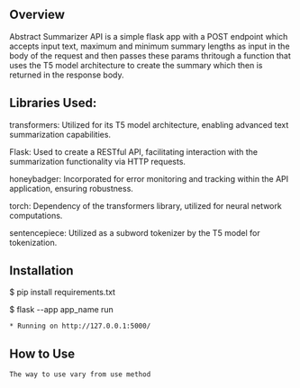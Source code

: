 
## Overview

Abstract Summarizer API is a simple flask app with a POST endpoint which accepts input text, maximum and minimum summary lengths as input in the body of the request and then passes these params thritough a function that uses the T5 model architecture to create the summary which then is returned in the response body.

## Libraries Used:

transformers: Utilized for its T5 model architecture, enabling advanced text summarization capabilities.

Flask: Used to create a RESTful API, facilitating interaction with the summarization functionality via HTTP requests.

honeybadger: Incorporated for error monitoring and tracking within the API application, ensuring robustness.

torch: Dependency of the transformers library, utilized for neural network computations.

sentencepiece: Utilized as a subword tokenizer by the T5 model for tokenization.


## Installation

$ pip install requirements.txt

$ flask --app app_name run

    * Running on http://127.0.0.1:5000/

## How to Use

    The way to use vary from use method